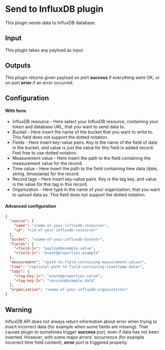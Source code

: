 # Send to InfluxDB plugin

This plugin sends data to InfluxDB database.

## Input
This plugin takes any payload as input.

## Outputs
This plugin returns given payload on port **success** if everything went OK, or
on port **error** if an error occurred.

## Configuration

#### With form
- InfluxDB resource - Here select your InfluxDB resource, containing your token and database
  URL, that you want to send data to.
- Bucket - Here insert the name of the bucket that you want to write to. This field does not support
  the dotted notation.
- Fields - Here insert key-value pairs. Key is the name of the field of data in the bucket, and
  value is just the value for this field in added record. Feel free to use dotted notation.
- Measurement value - Here insert the path to the field containing the measurement value for the record.
- Time value - Here insert the path to the field containing time data (date, string, timestamp) for the record.
- Record tags - Here insert key-value pairs. Key is the tag key, and value is the value for this tag in this record.
- Organization - Here type in the name of your organization, that you want to upload data as. This field does not
  support the dotted notation.

#### Advanced configuration
```json
{
  "source": {
    "name": "<name-of-your-influxdb-resource>", 
    "id": "<id-of-your-influxdb-resource>"
  },
  "bucket": "<name-of-your-influxdb-bucket>",
  "fields": {
    "<field-1>": "payload@example.value",
    "<field-2>": "event@properties.example"
  },
  "measurement": "<path-to-field-containing-measurement-value>",
  "time": "<optional-path-to-field-containing-timestamp-data>",
  "tags": {
    "<tag-key-1>": "event@properties.value",
    "<tag-key-2>": "session@example.data"
  },
  "organization": "<name-of-your-influxdb-organization>"
}
```

## Warning
InfluxDB API does not always return information about error when trying to 
insert incorrect data (for example when some fields are missing). That causes plugin
to sometimes trigger **success** port, even if data has not been inserted. However,
with some major errors' occurrence (for example incorrect time field content), **error**
port is triggered properly.